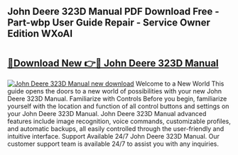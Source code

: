 ## John Deere 323D Manual PDF Download Free - Part-wbp User Guide Repair - Service Owner Edition WXoAI

# <h2><a href="http://bc949.oget.top/?id=John+Deere+323D+Manual">🔗Download New 👉🔴 John Deere 323D Manual</a></h2>

[![John Deere 323D Manual new download](https://i.imgur.com/5g1atiW.png)](http://bc949.oget.top/?id=John+Deere+323D+Manual)
Welcome to a New World This guide opens the doors to a new world of possibilities with your new John Deere 323D Manual. Familiarize with Controls Before you begin, familiarize yourself with the location and function of all control buttons and settings on your John Deere 323D Manual. John Deere 323D Manual advanced features include image recognition, voice commands, customizable profiles, and automatic backups, all easily controlled through the user-friendly and intuitive interface. Support Available 24/7 John Deere 323D Manual. Our customer support team is available 24/7 to assist you with any inquiries.

